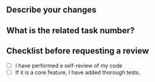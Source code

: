 ## Describe your changes

## What is the related task number?

## Checklist before requesting a review
- [ ] I have performed a self-review of my code
- [ ] If it is a core feature, I have added thorough tests.
